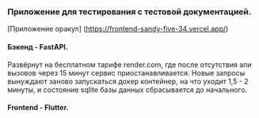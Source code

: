 ### Приложение для тестирования с тестовой документацией. 

[Приложение оракул] (https://frontend-sandy-five-34.vercel.app/)

#### Бэкенд - FastAPI. 
Развёрнут на бесплатном тарифе render.com, где после отсутствия апи вызовов через 15 минут 
сервис приостанавливается. Новые запросы вынуждают заново запускаться докер контейнер, на что уходит 1,5 - 2 минуты, 
и состояние sqlite базы данных сбрасывается до начального. 

#### Frontend - Flutter.



